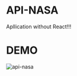 # API-NASA
Apllication without React!!!

# DEMO

![api-nasa](https://user-images.githubusercontent.com/49616761/71549346-c11fa380-299a-11ea-90e0-6beb5b51e5c5.gif)
